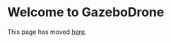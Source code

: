# Welcome to GazeboDrone

This page has moved [here](https://github.com/microsoft/AirSim/blob/main/docs/gazebo_drone.md).